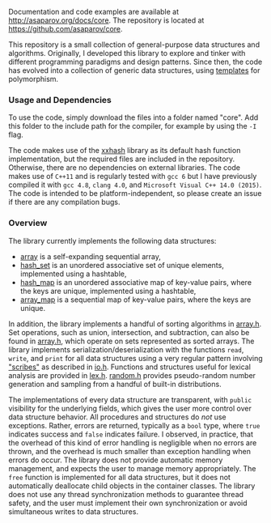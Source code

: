 Documentation and code examples are available at <http://asaparov.org/docs/core>. The repository is located at <https://github.com/asaparov/core>.

This repository is a small collection of general-purpose data structures and algorithms. Originally, I developed this library to explore and tinker with different programming paradigms and design patterns. Since then, the code has evolved into a collection of generic data structures, using [templates](http://en.cppreference.com/w/cpp/language/templates) for polymorphism.

### Usage and Dependencies

To use the code, simply download the files into a folder named "core". Add this folder to the include path for the compiler, for example by using the `-I` flag.

The code makes use of the [xxhash](https://github.com/Cyan4973/xxHash) library as its default hash function implementation, but the required files are included in the repository. Otherwise, there are no dependencies on external libraries. The code makes use of `C++11` and is regularly tested with `gcc 6` but I have previously compiled it with `gcc 4.8`, `clang 4.0`, and `Microsoft Visual C++ 14.0 (2015)`. The code is intended to be platform-independent, so please create an issue if there are any compilation bugs.

### Overview

The library currently implements the following data structures:
 - [array](http://asaparov.org/docs/core/array.h.html#struct%20array) is a self-expanding sequential array,
 - [hash_set](http://asaparov.org/docs/core/map.h.html#struct%20hash_set) is an unordered associative set of unique elements, implemented using a hashtable,
 - [hash_map](http://asaparov.org/docs/core/map.h.html#struct%20hash_map) is an unordered associative map of key-value pairs, where the keys are unique, implemented using a hashtable,
 - [array_map](http://asaparov.org/docs/core/map.h.html#struct%20array_map) is a sequential map of key-value pairs, where the keys are unique.

In addition, the library implements a handful of sorting algorithms in [array.h](http://asaparov.org/docs/core/array.h.html). Set operations, such as union, intersection, and subtraction, can also be found in [array.h](http://asaparov.org/docs/core/array.h.html), which operate on sets represented as sorted arrays. The library implements serialization/deserialization with the functions `read`, `write`, and `print` for all data structures using a very regular pattern involving ["scribes"](http://asaparov.org/docs/core/io.h.html#scribes) as described in [io.h](http://asaparov.org/docs/core/io.h.html). Functions and structures useful for lexical analysis are provided in [lex.h](http://asaparov.org/docs/core/lex.h.html). [random.h](http://asaparov.org/docs/core/random.h.html) provides pseudo-random number generation and sampling from a handful of built-in distributions.

The implementations of every data structure are transparent, with `public` visibility for the underlying fields, which gives the user more control over data structure behavior. All procedures and structures do *not* use exceptions. Rather, errors are returned, typically as a `bool` type, where `true` indicates success and `false` indicates failure. I observed, in practice, that the overhead of this kind of error handling is negligible when no errors are thrown, and the overhead is much smaller than exception handling when errors do occur. The library does not provide automatic memory management, and expects the user to manage memory appropriately. The `free` function is implemented for all data structures, but it does not automatically deallocate child objects in the container classes. The library does not use any thread synchronization methods to guarantee thread safety, and the user must implement their own synchronization or avoid simultaneous writes to data structures.
